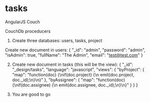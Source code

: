 tasks
=====

AngularJS Couch


CouchDb proceducers

1. Create three databases: users, tasks, project

Create new document in users:
{
   "_id": "admin",
   "password": "admin",
   "isAdmin": true,
   "fullName": "The Admin",
   "email": "test@test.com"
}

2. Create new document in tasks (this will be the view):
{
   "_id": "_design/tasks",
   "language": "javascript",
   "views": {
       "byProject": {
           "map": "function(doc) {\nif(doc.project) {\n  emit(doc.project, doc._id);\n}\n}"
       },
       "byAssignee": {
           "map": "function(doc) {\nif(doc.assignee) {\n  emit(doc.assignee, doc._id);\n}\n}"
       }
   }
}

3. You are good to go
